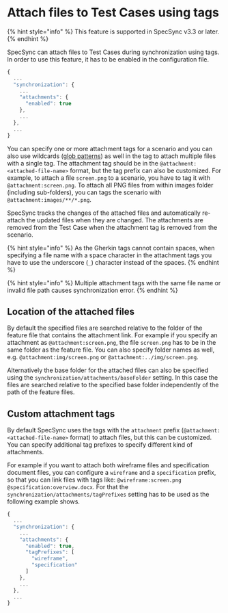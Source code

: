 # Attach files to Test Cases using tags

{% hint style="info" %}
This feature is supported in SpecSync v3.3 or later.
{% endhint %}

SpecSync can attach files to Test Cases during synchronization using tags. In order to use this feature, it has to be enabled in the configuration file. 

```javascript
{
  ...
  "synchronization": {
    ...
    "attachments": {
      "enabled": true
    },
    ...
  },
  ...
}
```

You can specify one or more attachment tags for a scenario and you can also use wildcards \([glob patterns](https://en.wikipedia.org/wiki/Glob_%28programming%29)\) as well in the tag to attach multiple files with a single tag. The attachment tag should be in the `@attachment:<attached-file-name>` format, but the tag prefix can also be customized. For example, to attach a file `screen.png` to a scenario, you have to tag it with `@attachment:screen.png`. To attach all PNG files from within images folder (including sub-folders), you can tags the scenario with `@attachment:images/**/*.png`.

SpecSync tracks the changes of the attached files and automatically re-attach the updated files when they are changed. The attachments are removed from the Test Case when the attachment tag is removed from the scenario.

{% hint style="info" %}
As the Gherkin tags cannot contain spaces, when specifying a file name with a space character in the attachment tags you have to use the underscore \(`_`\) character instead of the spaces. 
{% endhint %}

{% hint style="info" %}
Multiple attachment tags with the same file name or invalid file path causes synchronization error. 
{% endhint %}

## Location of the attached files

By default the specified files are searched relative to the folder of the feature file that contains the attachment link. For example if you specify an attachment as `@attachment:screen.png`, the file `screen.png` has to be in the same folder as the feature file. You can also specify folder names as well, e.g. `@attachment:img/screen.png` or `@attachment:../img/screen.png`. 

Alternatively the base folder for the attached files can also be specified using the `synchronization/attachments/baseFolder` setting. In this case the files are searched relative to the specified base folder independently of the path of the feature files.

## Custom attachment tags

By default SpecSync uses the tags with the `attachment` prefix (`@attachment:<attached-file-name>` format) to attach files, but this can be customized. You can specify additional tag prefixes to specify different kind of attachments. 

For example if you want to attach both wireframe files and specification document files, you can configure a `wireframe` and a `specification` prefix, so that you can link files with tags like: `@wireframe:screen.png @specification:overview.docx`. For that the `synchronization/attachments/tagPrefixes` setting has to be used as the following example shows.

```javascript
{
  ...
  "synchronization": {
    ...
    "attachments": {
      "enabled": true,
      "tagPrefixes": [
        "wireframe",
        "specification"
      ]
    },
    ...
  },
  ...
}
```
